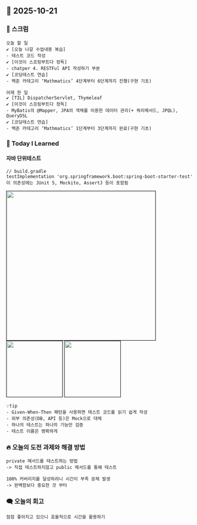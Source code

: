 ## 📆 2025-10-21

### 🔔 스크럼

```
오늘 할 일
✔️ [오늘 나갈 수업내용 복습]
- 테스트 코드 작성
✔️ [이것이 스프링부트다 정독]
- chatper 4. RESTFul API 작성하기 부분
✔️ [코딩테스트 연습]
- 백준 카테고리 ‘Mathmatics’ 4단계부터 6단계까지 진행(구현 기초)

어제 한 일
✔️ [TIL] DispatcherServlet, Thymeleaf
✔️ [이것이 스프링부트다 정독]
- MyBatis의 @Mapper, JPA의 객체를 이용한 데이터 관리(+ 쿼리메서드, JPQL), QueryDSL
✔️ [코딩테스트 연습]
- 백준 카테고리 ‘Mathmatics’ 1단계부터 3단계까지 완료(구현 기초)
```

### 🚀 Today I Learned

#### 자바 단위테스트
```
// build.gradle
testImplementation 'org.springframework.boot:spring-boot-starter-test'
이 의존성에는 JUnit 5, Mockito, AssertJ 등이 포함됨
```
<img src="../images/251021/1.png" height="400" border="1" />
<img src="../images/251021/2.png" height="150" border="1" />
<img src="../images/251021/3.png" height="150" border="1" />

```
💡tip
- Given-When-Then 패턴을 사용하면 테스트 코드를 읽기 쉽게 작성
- 외부 의존성(DB, API 등)은 Mock으로 대체
- 하나의 테스트는 하나의 기능만 검증
- 테스트 이름은 명확하게
```

### 🔥 오늘의 도전 과제와 해결 방법
<!--
- 오늘의 학습 경험에 대한 자유로운 생각이나 느낀 점을 기록합니다.
- 성공적인 점, 개선해야 할 점, 새롭게 시도하고 싶은 방법 등을 포함할 수 있습니다.-->
```
private 메서드를 테스트하는 방법
-> 직접 테스트하지않고 public 메서드를 통해 테스트

100% 커버리지를 달성하려니 시간이 부족 문제 발생
-> 완벽함보다 중요한 것 부터
```
### 🗨️ 오늘의 회고
```
점점 좋아지고 있으니 효율적으로 시간을 활용하기
```